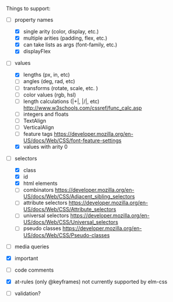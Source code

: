Things to support:

- [ ] property names

  - [x] single arity (color, display, etc.)
  - [x] multiple arities (padding, flex, etc.)
  - [x] can take lists as args (font-family, etc.)
  - [x] displayFlex

- [ ] values
    - [x] lengths (px, in, etc)
    - [ ] angles (deg, rad, etc)
    - [ ] transforms (rotate, scale, etc. )
    - [ ] color values (rgb, hsl)
    - [ ] length calculations (|+|, |/|, etc) http://www.w3schools.com/cssref/func_calc.asp
    - [ ] integers and floats
    - [ ] TextAlign
    - [ ] VerticalAlign
    - [ ] feature tags https://developer.mozilla.org/en-US/docs/Web/CSS/font-feature-settings
    - [x] values with arity 0

- [ ] selectors

  - [x] class
  - [x] id
  - [x] html elements
  - [ ] combinators <https://developer.mozilla.org/en-US/docs/Web/CSS/Adjacent_sibling_selectors>
  - [ ] attribute selectors <https://developer.mozilla.org/en-US/docs/Web/CSS/Attribute_selectors>
  - [ ] universal selectors <https://developer.mozilla.org/en-US/docs/Web/CSS/Universal_selectors>
  - [ ] pseudo classes <https://developer.mozilla.org/en-US/docs/Web/CSS/Pseudo-classes>

- [ ] media queries

- [x] important

- [ ] code comments

- [x] at-rules (only @keyframes) not currently supported by elm-css

- [ ] validation?
